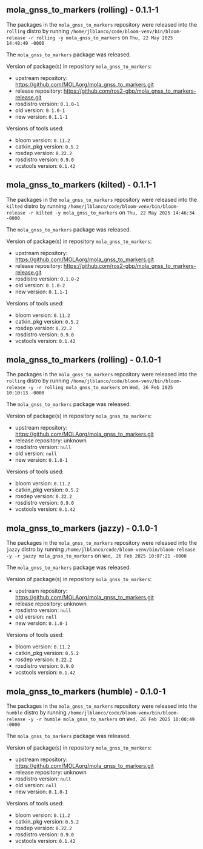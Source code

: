 ## mola_gnss_to_markers (rolling) - 0.1.1-1

The packages in the `mola_gnss_to_markers` repository were released into the `rolling` distro by running `/home/jlblanco/code/bloom-venv/bin/bloom-release -r rolling -y mola_gnss_to_markers` on `Thu, 22 May 2025 14:48:49 -0000`

The `mola_gnss_to_markers` package was released.

Version of package(s) in repository `mola_gnss_to_markers`:

- upstream repository: https://github.com/MOLAorg/mola_gnss_to_markers.git
- release repository: https://github.com/ros2-gbp/mola_gnss_to_markers-release.git
- rosdistro version: `0.1.0-1`
- old version: `0.1.0-1`
- new version: `0.1.1-1`

Versions of tools used:

- bloom version: `0.11.2`
- catkin_pkg version: `0.5.2`
- rosdep version: `0.22.2`
- rosdistro version: `0.9.0`
- vcstools version: `0.1.42`


## mola_gnss_to_markers (kilted) - 0.1.1-1

The packages in the `mola_gnss_to_markers` repository were released into the `kilted` distro by running `/home/jlblanco/code/bloom-venv/bin/bloom-release -r kilted -y mola_gnss_to_markers` on `Thu, 22 May 2025 14:46:34 -0000`

The `mola_gnss_to_markers` package was released.

Version of package(s) in repository `mola_gnss_to_markers`:

- upstream repository: https://github.com/MOLAorg/mola_gnss_to_markers.git
- release repository: https://github.com/ros2-gbp/mola_gnss_to_markers-release.git
- rosdistro version: `0.1.0-2`
- old version: `0.1.0-2`
- new version: `0.1.1-1`

Versions of tools used:

- bloom version: `0.11.2`
- catkin_pkg version: `0.5.2`
- rosdep version: `0.22.2`
- rosdistro version: `0.9.0`
- vcstools version: `0.1.42`


## mola_gnss_to_markers (rolling) - 0.1.0-1

The packages in the `mola_gnss_to_markers` repository were released into the `rolling` distro by running `/home/jlblanco/code/bloom-venv/bin/bloom-release -y -r rolling mola_gnss_to_markers` on `Wed, 26 Feb 2025 10:10:13 -0000`

The `mola_gnss_to_markers` package was released.

Version of package(s) in repository `mola_gnss_to_markers`:

- upstream repository: https://github.com/MOLAorg/mola_gnss_to_markers.git
- release repository: unknown
- rosdistro version: `null`
- old version: `null`
- new version: `0.1.0-1`

Versions of tools used:

- bloom version: `0.11.2`
- catkin_pkg version: `0.5.2`
- rosdep version: `0.22.2`
- rosdistro version: `0.9.0`
- vcstools version: `0.1.42`


## mola_gnss_to_markers (jazzy) - 0.1.0-1

The packages in the `mola_gnss_to_markers` repository were released into the `jazzy` distro by running `/home/jlblanco/code/bloom-venv/bin/bloom-release -y -r jazzy mola_gnss_to_markers` on `Wed, 26 Feb 2025 10:07:21 -0000`

The `mola_gnss_to_markers` package was released.

Version of package(s) in repository `mola_gnss_to_markers`:

- upstream repository: https://github.com/MOLAorg/mola_gnss_to_markers.git
- release repository: unknown
- rosdistro version: `null`
- old version: `null`
- new version: `0.1.0-1`

Versions of tools used:

- bloom version: `0.11.2`
- catkin_pkg version: `0.5.2`
- rosdep version: `0.22.2`
- rosdistro version: `0.9.0`
- vcstools version: `0.1.42`


## mola_gnss_to_markers (humble) - 0.1.0-1

The packages in the `mola_gnss_to_markers` repository were released into the `humble` distro by running `/home/jlblanco/code/bloom-venv/bin/bloom-release -y -r humble mola_gnss_to_markers` on `Wed, 26 Feb 2025 10:00:49 -0000`

The `mola_gnss_to_markers` package was released.

Version of package(s) in repository `mola_gnss_to_markers`:

- upstream repository: https://github.com/MOLAorg/mola_gnss_to_markers.git
- release repository: unknown
- rosdistro version: `null`
- old version: `null`
- new version: `0.1.0-1`

Versions of tools used:

- bloom version: `0.11.2`
- catkin_pkg version: `0.5.2`
- rosdep version: `0.22.2`
- rosdistro version: `0.9.0`
- vcstools version: `0.1.42`


